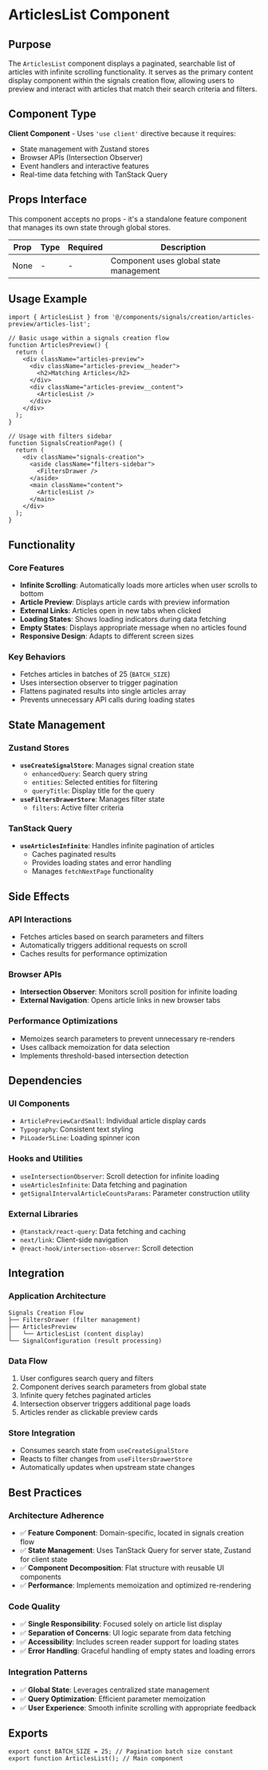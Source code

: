 # ArticlesList Component

## Purpose

The `ArticlesList` component displays a paginated, searchable list of articles with infinite scrolling functionality. It serves as the primary content display component within the signals creation flow, allowing users to preview and interact with articles that match their search criteria and filters.

## Component Type

**Client Component** - Uses `'use client'` directive because it requires:
- State management with Zustand stores
- Browser APIs (Intersection Observer)
- Event handlers and interactive features
- Real-time data fetching with TanStack Query

## Props Interface

This component accepts no props - it's a standalone feature component that manages its own state through global stores.

| Prop | Type | Required | Description |
|------|------|----------|-------------|
| None | - | - | Component uses global state management |

## Usage Example

```tsx
import { ArticlesList } from '@/components/signals/creation/articles-preview/articles-list';

// Basic usage within a signals creation flow
function ArticlesPreview() {
  return (
    <div className="articles-preview">
      <div className="articles-preview__header">
        <h2>Matching Articles</h2>
      </div>
      <div className="articles-preview__content">
        <ArticlesList />
      </div>
    </div>
  );
}

// Usage with filters sidebar
function SignalsCreationPage() {
  return (
    <div className="signals-creation">
      <aside className="filters-sidebar">
        <FiltersDrawer />
      </aside>
      <main className="content">
        <ArticlesList />
      </main>
    </div>
  );
}
```

## Functionality

### Core Features
- **Infinite Scrolling**: Automatically loads more articles when user scrolls to bottom
- **Article Preview**: Displays article cards with preview information
- **External Links**: Articles open in new tabs when clicked
- **Loading States**: Shows loading indicators during data fetching
- **Empty States**: Displays appropriate message when no articles found
- **Responsive Design**: Adapts to different screen sizes

### Key Behaviors
- Fetches articles in batches of 25 (`BATCH_SIZE`)
- Uses intersection observer to trigger pagination
- Flattens paginated results into single articles array
- Prevents unnecessary API calls during loading states

## State Management

### Zustand Stores
- **`useCreateSignalStore`**: Manages signal creation state
  - `enhancedQuery`: Search query string
  - `entities`: Selected entities for filtering
  - `queryTitle`: Display title for the query
- **`useFiltersDrawerStore`**: Manages filter state
  - `filters`: Active filter criteria

### TanStack Query
- **`useArticlesInfinite`**: Handles infinite pagination of articles
  - Caches paginated results
  - Provides loading states and error handling
  - Manages `fetchNextPage` functionality

## Side Effects

### API Interactions
- Fetches articles based on search parameters and filters
- Automatically triggers additional requests on scroll
- Caches results for performance optimization

### Browser APIs
- **Intersection Observer**: Monitors scroll position for infinite loading
- **External Navigation**: Opens article links in new browser tabs

### Performance Optimizations
- Memoizes search parameters to prevent unnecessary re-renders
- Uses callback memoization for data selection
- Implements threshold-based intersection detection

## Dependencies

### UI Components
- `ArticlePreviewCardSmall`: Individual article display cards
- `Typography`: Consistent text styling
- `PiLoader5Line`: Loading spinner icon

### Hooks and Utilities
- `useIntersectionObserver`: Scroll detection for infinite loading
- `useArticlesInfinite`: Data fetching and pagination
- `getSignalIntervalArticleCountsParams`: Parameter construction utility

### External Libraries
- `@tanstack/react-query`: Data fetching and caching
- `next/link`: Client-side navigation
- `@react-hook/intersection-observer`: Scroll detection

## Integration

### Application Architecture
```
Signals Creation Flow
├── FiltersDrawer (filter management)
├── ArticlesPreview
│   └── ArticlesList (content display)
└── SignalConfiguration (result processing)
```

### Data Flow
1. User configures search query and filters
2. Component derives search parameters from global state
3. Infinite query fetches paginated articles
4. Intersection observer triggers additional page loads
5. Articles render as clickable preview cards

### Store Integration
- Consumes search state from `useCreateSignalStore`
- Reacts to filter changes from `useFiltersDrawerStore`
- Automatically updates when upstream state changes

## Best Practices

### Architecture Adherence
- ✅ **Feature Component**: Domain-specific, located in signals creation flow
- ✅ **State Management**: Uses TanStack Query for server state, Zustand for client state
- ✅ **Component Decomposition**: Flat structure with reusable UI components
- ✅ **Performance**: Implements memoization and optimized re-rendering

### Code Quality
- ✅ **Single Responsibility**: Focused solely on article list display
- ✅ **Separation of Concerns**: UI logic separate from data fetching
- ✅ **Accessibility**: Includes screen reader support for loading states
- ✅ **Error Handling**: Graceful handling of empty states and loading errors

### Integration Patterns
- ✅ **Global State**: Leverages centralized state management
- ✅ **Query Optimization**: Efficient parameter memoization
- ✅ **User Experience**: Smooth infinite scrolling with appropriate feedback

## Exports

```tsx
export const BATCH_SIZE = 25; // Pagination batch size constant
export function ArticlesList(); // Main component
```